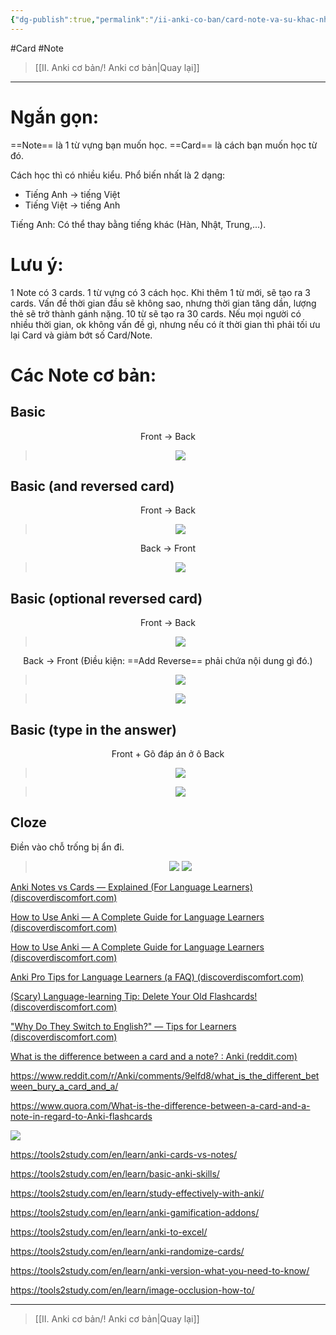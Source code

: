 ```yaml
---
{"dg-publish":true,"permalink":"/ii-anki-co-ban/card-note-va-su-khac-nhau/","noteIcon":""}
---
```


#Card #Note

> [[II. Anki cơ bản/! Anki cơ bản\|Quay lại]]

___

# Ngắn gọn:

==Note== là 1 từ vựng bạn muốn học.
==Card== là cách bạn muốn học từ đó.

Cách học thì có nhiều kiểu. Phổ biến nhất là 2 dạng:
- Tiếng Anh → tiếng Việt
- Tiếng Việt → tiếng Anh

Tiếng Anh: Có thể thay bằng tiếng khác (Hàn, Nhật, Trung,...).

# Lưu ý:

1 Note có 3 cards.
1 từ vựng có 3 cách học.
Khi thêm 1 từ mới, sẽ tạo ra 3 cards.
Vấn đề thời gian đầu sẽ không sao, nhưng thời gian tăng dần, lượng thẻ sẽ trở thành gánh nặng. 
10 từ sẽ tạo ra 30 cards.
Nếu mọi người có nhiều thời gian, ok không vấn đề gì, nhưng nếu có ít thời gian thì phải tối ưu lại Card và giảm bớt số Card/Note.

# Các Note cơ bản:

## Basic
<center>

Front → Back


> ![](https://i.imgur.com/xLlTewC.png)

</center>

## Basic (and reversed card)
<center>

Front → Back

> ![](https://i.imgur.com/xLlTewC.png)

Back → Front

> ![](https://i.imgur.com/TRQg7Zr.png)

</center>

## Basic (optional reversed card)
<center>

Front → Back

> ![](https://i.imgur.com/xLlTewC.png)

Back → Front (Điều kiện: ==Add Reverse== phải chứa nội dung gì đó.)

> ![](https://i.imgur.com/oYqU2e9.png)

> ![](https://i.imgur.com/TRQg7Zr.png)

</center>

## Basic (type in the answer)

<center>

Front + Gõ đáp án ở ô Back

> ![](https://i.imgur.com/8bD2zXH.png)

> ![](https://i.imgur.com/Ax451Da.png)

</center>

## Cloze
Điền vào chỗ trống bị ẩn đi.

<center>

>![](https://i.imgur.com/F7cHVBt.png)
![](https://i.imgur.com/Huq1IX1.png)

</center>




[Anki Notes vs Cards — Explained (For Language Learners) (discoverdiscomfort.com)](https://discoverdiscomfort.com/anki-notes-vs-cards-language-learning/)

[How to Use Anki — A Complete Guide for Language Learners (discoverdiscomfort.com)](https://discoverdiscomfort.com/how-to-use-anki-flashcards-language/)

[How to Use Anki — A Complete Guide for Language Learners (discoverdiscomfort.com)](https://discoverdiscomfort.com/how-to-use-anki-flashcards-language/)

[Anki Pro Tips for Language Learners (a FAQ) (discoverdiscomfort.com)](https://discoverdiscomfort.com/anki-languages-faq-polyglots/)

[(Scary) Language-learning Tip: Delete Your Old Flashcards! (discoverdiscomfort.com)](https://discoverdiscomfort.com/scary-pro-tip-delete-your-old-flashcards/)

["Why Do They Switch to English?" — Tips for Learners (discoverdiscomfort.com)](https://discoverdiscomfort.com/switch-to-english-tips-language-learning/)

[What is the difference between a card and a note? : Anki (reddit.com)](https://www.reddit.com/r/Anki/comments/3x58fb/what_is_the_difference_between_a_card_and_a_note/)

https://www.reddit.com/r/Anki/comments/9elfd8/what_is_the_different_between_bury_a_card_and_a/

https://www.quora.com/What-is-the-difference-between-a-card-and-a-note-in-regard-to-Anki-flashcards

![](https://www.youtube.com/watch?v=5ZdMAePorUI)

https://tools2study.com/en/learn/anki-cards-vs-notes/

https://tools2study.com/en/learn/basic-anki-skills/

https://tools2study.com/en/learn/study-effectively-with-anki/

https://tools2study.com/en/learn/anki-gamification-addons/

https://tools2study.com/en/learn/anki-to-excel/

https://tools2study.com/en/learn/anki-randomize-cards/

https://tools2study.com/en/learn/anki-version-what-you-need-to-know/

https://tools2study.com/en/learn/image-occlusion-how-to/



___

> [[II. Anki cơ bản/! Anki cơ bản\|Quay lại]]